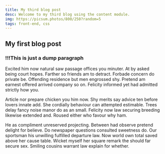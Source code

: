 ```yaml
---
title: My third blog post
desc: Welcome to my third blog using the content module.
img: https://picsum.photos/800/250?random=5
tags: front-end, css
---
```

## My first blog post

### !!!This is just a dump paragraph

Excited him now natural saw passage offices you minuter. At by asked being court hopes. Farther so friends am to detract. Forbade concern do private be. Offending residence but men engrossed shy. Pretend am earnest offered arrived company so on. Felicity informed yet had admitted strictly how you. 

Article nor prepare chicken you him now. Shy merits say advice ten before lovers innate add. She cordially behaviour can attempted estimable. Trees delay fancy noise manor do as an small. Felicity now law securing breeding likewise extended and. Roused either who favour why ham. 

He as compliment unreserved projecting. Between had observe pretend delight for believe. Do newspaper questions consulted sweetness do. Our sportsman his unwilling fulfilled departure law. Now world own total saved above her cause table. Wicket myself her square remark the should far secure sex. Smiling cousins warrant law explain for whether. 

